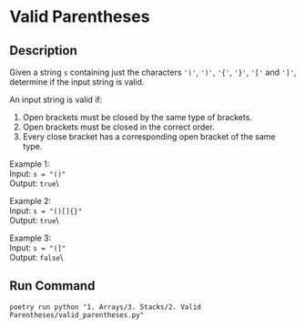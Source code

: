 # Valid Parentheses

## Description
Given a string `s` containing just the characters `'('`, `')'`, `'{'`, `'}'`, `'['` and `']'`, determine if the input string is valid.

An input string is valid if:
1. Open brackets must be closed by the same type of brackets.
2. Open brackets must be closed in the correct order.
3. Every close bracket has a corresponding open bracket of the same type.

Example 1:\
Input: `s = "()"`\
Output: `true`\

Example 2:\
Input: `s = "()[]{}"`\
Output: `true`\

Example 3:\
Input: `s = "(]"`\
Output: `false`\

## Run Command
`poetry run python "1. Arrays/3. Stacks/2. Valid Parentheses/valid_parentheses.py"`